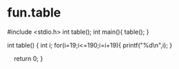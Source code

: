 # fun.table
#include <stdio.h>
int table();
int main(){
    table();
}

int table()
{
    int i;
    for(i=19;i<=190;i=i+19){
        printf("%d\n",i);
    }

    return 0;
}
